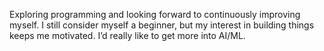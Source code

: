 
Exploring programming and looking forward to continuously improving myself. I still consider myself a beginner, but my interest in building things keeps me motivated. I’d really like to get more into AI/ML.
